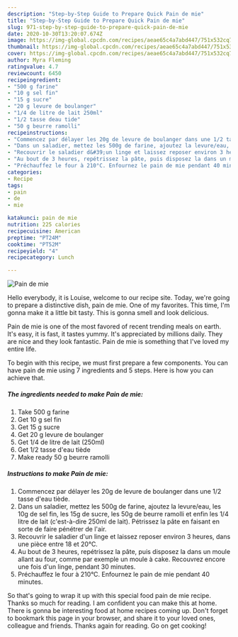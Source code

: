 ```yaml
---
description: "Step-by-Step Guide to Prepare Quick Pain de mie"
title: "Step-by-Step Guide to Prepare Quick Pain de mie"
slug: 971-step-by-step-guide-to-prepare-quick-pain-de-mie
date: 2020-10-30T13:20:07.674Z
image: https://img-global.cpcdn.com/recipes/aeae65c4a7abd447/751x532cq70/pain-de-mie-photo-principale-de-la-recette.jpg
thumbnail: https://img-global.cpcdn.com/recipes/aeae65c4a7abd447/751x532cq70/pain-de-mie-photo-principale-de-la-recette.jpg
cover: https://img-global.cpcdn.com/recipes/aeae65c4a7abd447/751x532cq70/pain-de-mie-photo-principale-de-la-recette.jpg
author: Myra Fleming
ratingvalue: 4.7
reviewcount: 6450
recipeingredient:
- "500 g farine"
- "10 g sel fin"
- "15 g sucre"
- "20 g levure de boulanger"
- "1/4 de litre de lait 250ml"
- "1/2 tasse deau tide"
- "50 g beurre ramolli"
recipeinstructions:
- "Commencez par délayer les 20g de levure de boulanger dans une 1/2 tasse d&#39;eau tiède."
- "Dans un saladier, mettez les 500g de farine, ajoutez la levure/eau, les 10g de sel fin, les 15g de sucre, les 50g de beurre ramolli et enfin les 1/4 litre de lait (c&#39;est-à-dire 250ml de lait). Pétrissez la pâte en faisant en sorte de faire pénétrer de l&#39;air."
- "Recouvrir le saladier d&#39;un linge et laissez reposer environ 3 heures, dans une pièce entre 18 et 20°C."
- "Au bout de 3 heures, repétrissez la pâte, puis disposez la dans un moule allant au four, comme par exemple un moule à cake. Recouvrez encore une fois d&#39;un linge, pendant 30 minutes."
- "Préchauffez le four à 210°C. Enfournez le pain de mie pendant 40 minutes."
categories:
- Recipe
tags:
- pain
- de
- mie

katakunci: pain de mie 
nutrition: 225 calories
recipecuisine: American
preptime: "PT24M"
cooktime: "PT52M"
recipeyield: "4"
recipecategory: Lunch

---
```



![Pain de mie](https://img-global.cpcdn.com/recipes/aeae65c4a7abd447/751x532cq70/pain-de-mie-photo-principale-de-la-recette.jpg)

Hello everybody, it is Louise, welcome to our recipe site. Today, we're going to prepare a distinctive dish, pain de mie. One of my favorites. This time, I'm gonna make it a little bit tasty. This is gonna smell and look delicious.

Pain de mie is one of the most favored of recent trending meals on earth. It's easy, it is fast, it tastes yummy. It's appreciated by millions daily. They are nice and they look fantastic. Pain de mie is something that I've loved my entire life.




To begin with this recipe, we must first prepare a few components. You can have pain de mie using 7 ingredients and 5 steps. Here is how you can achieve that.

<!--inarticleads1-->

##### The ingredients needed to make Pain de mie:

1. Take 500 g farine
1. Get 10 g sel fin
1. Get 15 g sucre
1. Get 20 g levure de boulanger
1. Get 1/4 de litre de lait (250ml)
1. Get 1/2 tasse d&#39;eau tiède
1. Make ready 50 g beurre ramolli




<!--inarticleads2-->

##### Instructions to make Pain de mie:

1. Commencez par délayer les 20g de levure de boulanger dans une 1/2 tasse d&#39;eau tiède.
1. Dans un saladier, mettez les 500g de farine, ajoutez la levure/eau, les 10g de sel fin, les 15g de sucre, les 50g de beurre ramolli et enfin les 1/4 litre de lait (c&#39;est-à-dire 250ml de lait). Pétrissez la pâte en faisant en sorte de faire pénétrer de l&#39;air.
1. Recouvrir le saladier d&#39;un linge et laissez reposer environ 3 heures, dans une pièce entre 18 et 20°C.
1. Au bout de 3 heures, repétrissez la pâte, puis disposez la dans un moule allant au four, comme par exemple un moule à cake. Recouvrez encore une fois d&#39;un linge, pendant 30 minutes.
1. Préchauffez le four à 210°C. Enfournez le pain de mie pendant 40 minutes.




So that's going to wrap it up with this special food pain de mie recipe. Thanks so much for reading. I am confident you can make this at home. There is gonna be interesting food at home recipes coming up. Don't forget to bookmark this page in your browser, and share it to your loved ones, colleague and friends. Thanks again for reading. Go on get cooking!
